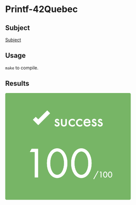 # Printf-42Quebec

## Subject

<a href="https://github.com/yanislabbe/Printf-42Quebec/blob/main/requirement/Printf-Subject-FR-42Quebec.pdf">Subject</a>

## Usage

``make`` to compile.

## Results

<p>
	<img src="requirement/100success.png" alt="100success" />
</p>

